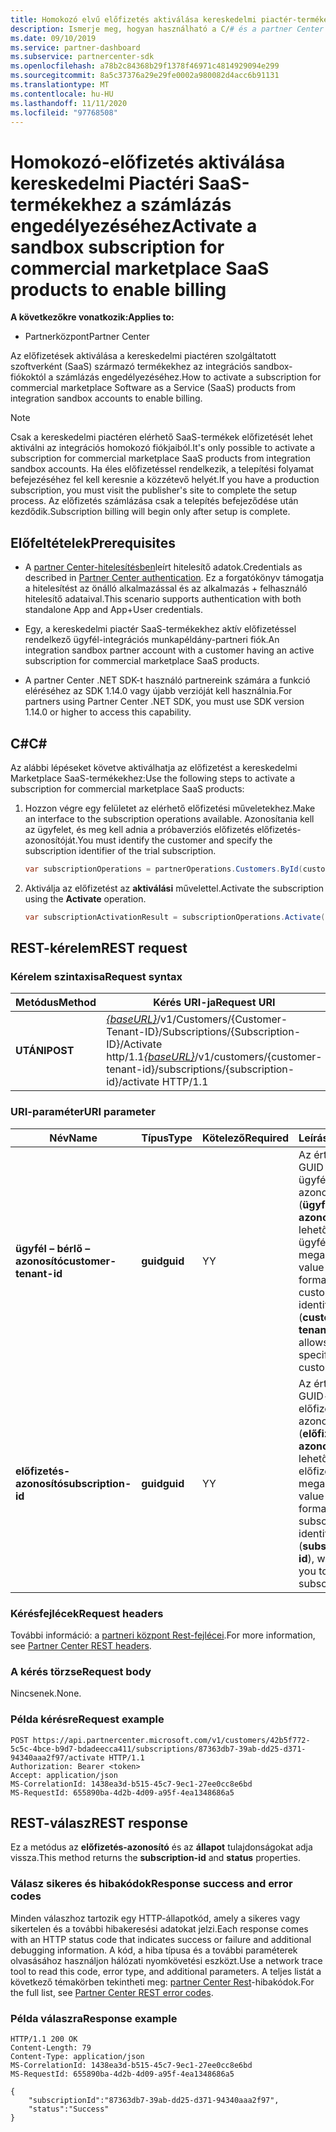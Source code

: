 ```yaml
---
title: Homokozó elvű előfizetés aktiválása kereskedelmi piactér-termékekhez
description: Ismerje meg, hogyan használható a C/# és a partner Center REST API-k a kereskedelmi Piactéri termékekhez készült homokozó-előfizetés aktiválásához.
ms.date: 09/10/2019
ms.service: partner-dashboard
ms.subservice: partnercenter-sdk
ms.openlocfilehash: a78b2c84368b29f1378f46971c4814929094e299
ms.sourcegitcommit: 8a5c37376a29e29fe0002a980082d4acc6b91131
ms.translationtype: MT
ms.contentlocale: hu-HU
ms.lasthandoff: 11/11/2020
ms.locfileid: "97768508"
---
```

# <a name="activate-a-sandbox-subscription-for-commercial-marketplace-saas-products-to-enable-billing"></a><span data-ttu-id="3d9d4-103">Homokozó-előfizetés aktiválása kereskedelmi Piactéri SaaS-termékekhez a számlázás engedélyezéséhez</span><span class="sxs-lookup"><span data-stu-id="3d9d4-103">Activate a sandbox subscription for commercial marketplace SaaS products to enable billing</span></span>

<span data-ttu-id="3d9d4-104">**A következőkre vonatkozik:**</span><span class="sxs-lookup"><span data-stu-id="3d9d4-104">**Applies to:**</span></span>

- <span data-ttu-id="3d9d4-105">Partnerközpont</span><span class="sxs-lookup"><span data-stu-id="3d9d4-105">Partner Center</span></span>

<span data-ttu-id="3d9d4-106">Az előfizetések aktiválása a kereskedelmi piactéren szolgáltatott szoftverként (SaaS) származó termékekhez az integrációs sandbox-fiókoktól a számlázás engedélyezéséhez.</span><span class="sxs-lookup"><span data-stu-id="3d9d4-106">How to activate a subscription for commercial marketplace Software as a Service (SaaS) products from integration sandbox accounts to enable billing.</span></span>

> [!NOTE]
> <span data-ttu-id="3d9d4-107">Csak a kereskedelmi piactéren elérhető SaaS-termékek előfizetését lehet aktiválni az integrációs homokozó fiókjaiból.</span><span class="sxs-lookup"><span data-stu-id="3d9d4-107">It's only possible to activate a subscription for commercial marketplace SaaS products from integration sandbox accounts.</span></span> <span data-ttu-id="3d9d4-108">Ha éles előfizetéssel rendelkezik, a telepítési folyamat befejezéséhez fel kell keresnie a közzétevő helyét.</span><span class="sxs-lookup"><span data-stu-id="3d9d4-108">If you have a production subscription, you must visit the publisher's site to complete the setup process.</span></span> <span data-ttu-id="3d9d4-109">Az előfizetés számlázása csak a telepítés befejeződése után kezdődik.</span><span class="sxs-lookup"><span data-stu-id="3d9d4-109">Subscription billing will begin only after setup is complete.</span></span>

## <a name="prerequisites"></a><span data-ttu-id="3d9d4-110">Előfeltételek</span><span class="sxs-lookup"><span data-stu-id="3d9d4-110">Prerequisites</span></span>

- <span data-ttu-id="3d9d4-111">A [partner Center-hitelesítésben](partner-center-authentication.md)leírt hitelesítő adatok.</span><span class="sxs-lookup"><span data-stu-id="3d9d4-111">Credentials as described in [Partner Center authentication](partner-center-authentication.md).</span></span> <span data-ttu-id="3d9d4-112">Ez a forgatókönyv támogatja a hitelesítést az önálló alkalmazással és az alkalmazás + felhasználó hitelesítő adataival.</span><span class="sxs-lookup"><span data-stu-id="3d9d4-112">This scenario supports authentication with both standalone App and App+User credentials.</span></span>

- <span data-ttu-id="3d9d4-113">Egy, a kereskedelmi piactér SaaS-termékekhez aktív előfizetéssel rendelkező ügyfél-integrációs munkapéldány-partneri fiók.</span><span class="sxs-lookup"><span data-stu-id="3d9d4-113">An integration sandbox partner account with a customer having an active subscription for commercial marketplace SaaS products.</span></span>

- <span data-ttu-id="3d9d4-114">A partner Center .NET SDK-t használó partnereink számára a funkció eléréséhez az SDK 1.14.0 vagy újabb verzióját kell használnia.</span><span class="sxs-lookup"><span data-stu-id="3d9d4-114">For partners using Partner Center .NET SDK, you must use SDK version 1.14.0 or higher to access this capability.</span></span>

## <a name="c"></a><span data-ttu-id="3d9d4-115">C\#</span><span class="sxs-lookup"><span data-stu-id="3d9d4-115">C\#</span></span>

<span data-ttu-id="3d9d4-116">Az alábbi lépéseket követve aktiválhatja az előfizetést a kereskedelmi Marketplace SaaS-termékekhez:</span><span class="sxs-lookup"><span data-stu-id="3d9d4-116">Use the following steps to activate a subscription for commercial marketplace SaaS products:</span></span>

1. <span data-ttu-id="3d9d4-117">Hozzon végre egy felületet az elérhető előfizetési műveletekhez.</span><span class="sxs-lookup"><span data-stu-id="3d9d4-117">Make an interface to the subscription operations available.</span></span> <span data-ttu-id="3d9d4-118">Azonosítania kell az ügyfelet, és meg kell adnia a próbaverziós előfizetés előfizetés-azonosítóját.</span><span class="sxs-lookup"><span data-stu-id="3d9d4-118">You must identify the customer and specify the subscription identifier of the trial subscription.</span></span>

   ```csharp
   var subscriptionOperations = partnerOperations.Customers.ById(customerId).Subscriptions.ById(subscriptionId);
   ```

2. <span data-ttu-id="3d9d4-119">Aktiválja az előfizetést az **aktiválási** művelettel.</span><span class="sxs-lookup"><span data-stu-id="3d9d4-119">Activate the subscription using the **Activate** operation.</span></span>

   ```csharp
   var subscriptionActivationResult = subscriptionOperations.Activate();
   ```

## <a name="rest-request"></a><span data-ttu-id="3d9d4-120">REST-kérelem</span><span class="sxs-lookup"><span data-stu-id="3d9d4-120">REST request</span></span>

### <a name="request-syntax"></a><span data-ttu-id="3d9d4-121">Kérelem szintaxisa</span><span class="sxs-lookup"><span data-stu-id="3d9d4-121">Request syntax</span></span>

| <span data-ttu-id="3d9d4-122">Metódus</span><span class="sxs-lookup"><span data-stu-id="3d9d4-122">Method</span></span>     | <span data-ttu-id="3d9d4-123">Kérés URI-ja</span><span class="sxs-lookup"><span data-stu-id="3d9d4-123">Request URI</span></span>                                                                            |
|------------|----------------------------------------------------------------------------------------|
| <span data-ttu-id="3d9d4-124">**UTÁNI**</span><span class="sxs-lookup"><span data-stu-id="3d9d4-124">**POST**</span></span> | <span data-ttu-id="3d9d4-125">[*{baseURL}*](partner-center-rest-urls.md)/v1/Customers/{Customer-Tenant-ID}/Subscriptions/{Subscription-ID}/Activate http/1.1</span><span class="sxs-lookup"><span data-stu-id="3d9d4-125">[*{baseURL}*](partner-center-rest-urls.md)/v1/customers/{customer-tenant-id}/subscriptions/{subscription-id}/activate HTTP/1.1</span></span> |

### <a name="uri-parameter"></a><span data-ttu-id="3d9d4-126">URI-paraméter</span><span class="sxs-lookup"><span data-stu-id="3d9d4-126">URI parameter</span></span>

| <span data-ttu-id="3d9d4-127">Név</span><span class="sxs-lookup"><span data-stu-id="3d9d4-127">Name</span></span>                   | <span data-ttu-id="3d9d4-128">Típus</span><span class="sxs-lookup"><span data-stu-id="3d9d4-128">Type</span></span>     | <span data-ttu-id="3d9d4-129">Kötelező</span><span class="sxs-lookup"><span data-stu-id="3d9d4-129">Required</span></span> | <span data-ttu-id="3d9d4-130">Leírás</span><span class="sxs-lookup"><span data-stu-id="3d9d4-130">Description</span></span>                                                                                                                                            |
|------------------------|----------|----------|--------------------------------------------------------------------------------------------------------------------------------------------------------|
| <span data-ttu-id="3d9d4-131">**ügyfél – bérlő – azonosító**</span><span class="sxs-lookup"><span data-stu-id="3d9d4-131">**customer-tenant-id**</span></span> | <span data-ttu-id="3d9d4-132">**guid**</span><span class="sxs-lookup"><span data-stu-id="3d9d4-132">**guid**</span></span> | <span data-ttu-id="3d9d4-133">Y</span><span class="sxs-lookup"><span data-stu-id="3d9d4-133">Y</span></span> | <span data-ttu-id="3d9d4-134">Az érték egy GUID formátumú ügyfél-bérlői azonosító (**ügyfél-bérlő-azonosító**), amely lehetővé teszi az ügyfél megadását.</span><span class="sxs-lookup"><span data-stu-id="3d9d4-134">The value is a GUID-formatted customer tenant identifier (**customer-tenant-id**), which allows you to specify a customer.</span></span> |
| <span data-ttu-id="3d9d4-135">**előfizetés-azonosító**</span><span class="sxs-lookup"><span data-stu-id="3d9d4-135">**subscription-id**</span></span> | <span data-ttu-id="3d9d4-136">**guid**</span><span class="sxs-lookup"><span data-stu-id="3d9d4-136">**guid**</span></span> | <span data-ttu-id="3d9d4-137">Y</span><span class="sxs-lookup"><span data-stu-id="3d9d4-137">Y</span></span> | <span data-ttu-id="3d9d4-138">Az érték egy GUID-formátumú előfizetés-azonosító (**előfizetés-azonosító**), amely lehetővé teszi az előfizetés megadását.</span><span class="sxs-lookup"><span data-stu-id="3d9d4-138">The value is a GUID-formatted subscription identifier (**subscription-id**), which allows you to specify a subscription.</span></span> |

### <a name="request-headers"></a><span data-ttu-id="3d9d4-139">Kérésfejlécek</span><span class="sxs-lookup"><span data-stu-id="3d9d4-139">Request headers</span></span>

<span data-ttu-id="3d9d4-140">További információ: a [partneri központ Rest-fejlécei](headers.md).</span><span class="sxs-lookup"><span data-stu-id="3d9d4-140">For more information, see [Partner Center REST headers](headers.md).</span></span>

### <a name="request-body"></a><span data-ttu-id="3d9d4-141">A kérés törzse</span><span class="sxs-lookup"><span data-stu-id="3d9d4-141">Request body</span></span>

<span data-ttu-id="3d9d4-142">Nincsenek.</span><span class="sxs-lookup"><span data-stu-id="3d9d4-142">None.</span></span>

### <a name="request-example"></a><span data-ttu-id="3d9d4-143">Példa kérésre</span><span class="sxs-lookup"><span data-stu-id="3d9d4-143">Request example</span></span>

```http
POST https://api.partnercenter.microsoft.com/v1/customers/42b5f772-5c5c-4bce-b9d7-bdadeecca411/subscriptions/87363db7-39ab-dd25-d371-94340aaa2f97/activate HTTP/1.1
Authorization: Bearer <token>
Accept: application/json
MS-CorrelationId: 1438ea3d-b515-45c7-9ec1-27ee0cc8e6bd
MS-RequestId: 655890ba-4d2b-4d09-a95f-4ea1348686a5

```

## <a name="rest-response"></a><span data-ttu-id="3d9d4-144">REST-válasz</span><span class="sxs-lookup"><span data-stu-id="3d9d4-144">REST response</span></span>

<span data-ttu-id="3d9d4-145">Ez a metódus az **előfizetés-azonosító** és az **állapot** tulajdonságokat adja vissza.</span><span class="sxs-lookup"><span data-stu-id="3d9d4-145">This method returns the **subscription-id** and **status** properties.</span></span>

### <a name="response-success-and-error-codes"></a><span data-ttu-id="3d9d4-146">Válasz sikeres és hibakódok</span><span class="sxs-lookup"><span data-stu-id="3d9d4-146">Response success and error codes</span></span>

<span data-ttu-id="3d9d4-147">Minden válaszhoz tartozik egy HTTP-állapotkód, amely a sikeres vagy sikertelen és a további hibakeresési adatokat jelzi.</span><span class="sxs-lookup"><span data-stu-id="3d9d4-147">Each response comes with an HTTP status code that indicates success or failure and additional debugging information.</span></span> <span data-ttu-id="3d9d4-148">A kód, a hiba típusa és a további paraméterek olvasásához használjon hálózati nyomkövetési eszközt.</span><span class="sxs-lookup"><span data-stu-id="3d9d4-148">Use a network trace tool to read this code, error type, and additional parameters.</span></span> <span data-ttu-id="3d9d4-149">A teljes listát a következő témakörben tekintheti meg: [partner Center Rest](error-codes.md)-hibakódok.</span><span class="sxs-lookup"><span data-stu-id="3d9d4-149">For the full list, see [Partner Center REST error codes](error-codes.md).</span></span>

### <a name="response-example"></a><span data-ttu-id="3d9d4-150">Példa válaszra</span><span class="sxs-lookup"><span data-stu-id="3d9d4-150">Response example</span></span>

```http
HTTP/1.1 200 OK
Content-Length: 79
Content-Type: application/json
MS-CorrelationId: 1438ea3d-b515-45c7-9ec1-27ee0cc8e6bd
MS-RequestId: 655890ba-4d2b-4d09-a95f-4ea1348686a5

{
    "subscriptionId":"87363db7-39ab-dd25-d371-94340aaa2f97",
    "status":"Success"
}
```
